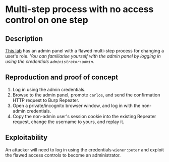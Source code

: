 # Multi-step process with no access control on one step

## Description

[This lab](https://portswigger.net/web-security/access-control/lab-multi-step-process-with-no-access-control-on-one-step) has an admin panel with a flawed multi-step process for changing a user's role. _You can familiarise yourself with the admin panel by logging in using the credentials `administrator:admin`._ 

## Reproduction and proof of concept

1. Log in using the admin credentials.
2. Browse to the admin panel, promote ``carlos``, and send the confirmation HTTP request to Burp Repeater.
3. Open a private/incognito browser window, and log in with the non-admin credentials.
4. Copy the non-admin user's session cookie into the existing Repeater request, change the username to yours, and replay it.

## Exploitability

An attacker will need to log in using the credentials `wiener:peter` and exploit the flawed access controls to become an administrator. 
